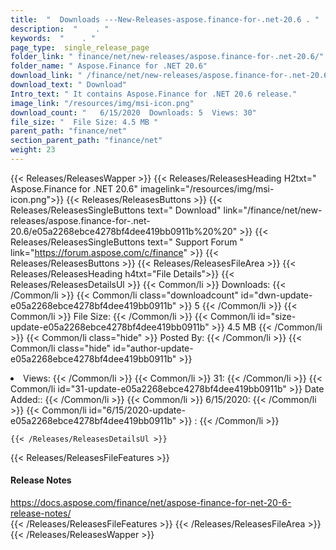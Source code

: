 ```yaml
---
title:  "  Downloads ---New-Releases-aspose.finance-for-.net-20.6 . " 
description:  "    . " 
keywords:  "    . " 
page_type:  single_release_page
folder_link: " finance/net/new-releases/aspose.finance-for-.net-20.6/"
folder_name: " Aspose.Finance for .NET 20.6"
download_link: " /finance/net/new-releases/aspose.finance-for-.net-20.6/e05a2268ebce4278bf4dee419bb0911b"
download_text: " Download"
Intro_text: " It contains Aspose.Finance for .NET 20.6 release."
image_link: "/resources/img/msi-icon.png"
download_count: "   6/15/2020  Downloads: 5  Views: 30"
file_size: "  File Size: 4.5 MB "
parent_path: "finance/net"
section_parent_path: "finance/net"
weight: 23 
---
```


{{< Releases/ReleasesWapper >}}
  {{< Releases/ReleasesHeading H2txt=" Aspose.Finance for .NET 20.6" imagelink="/resources/img/msi-icon.png">}}
  {{< Releases/ReleasesButtons >}}
    {{< Releases/ReleasesSingleButtons text=" Download" link="/finance/net/new-releases/aspose.finance-for-.net-20.6/e05a2268ebce4278bf4dee419bb0911b%20%20" >}}
    {{< Releases/ReleasesSingleButtons text=" Support Forum " link="https://forum.aspose.com/c/finance" >}}
  {{< Releases/ReleasesButtons >}}
  {{< Releases/ReleasesFileArea >}}
    {{< Releases/ReleasesHeading h4txt="File Details">}}
    {{< Releases/ReleasesDetailsUl >}}
            {{< Common/li  >}} Downloads: {{< /Common/li >}} 
      {{< Common/li class="downloadcount" id="dwn-update-e05a2268ebce4278bf4dee419bb0911b" >}} 5 {{< /Common/li >}} 
      {{< Common/li  >}} File Size: {{< /Common/li >}} 
      {{< Common/li id="size-update-e05a2268ebce4278bf4dee419bb0911b" >}} 4.5 MB {{< /Common/li >}} 
      {{< Common/li  class="hide" >}} Posted By: {{< /Common/li >}} 
      {{< Common/li class="hide" id="author-update-e05a2268ebce4278bf4dee419bb0911b" >}} <li>Views: {{< /Common/li >}} 
      {{< Common/li  >}} 31: {{< /Common/li >}} 
      {{< Common/li id="31-update-e05a2268ebce4278bf4dee419bb0911b" >}} Date Added:: {{< /Common/li >}} 
      {{< Common/li  >}} 6/15/2020: {{< /Common/li >}} 
      {{< Common/li id="6/15/2020-update-e05a2268ebce4278bf4dee419bb0911b" >}} : {{< /Common/li >}} 

    {{< /Releases/ReleasesDetailsUl >}}

  {{< Releases/ReleasesFileFeatures >}}
      <h4>Release Notes</h4><div><a href="https://docs.aspose.com/finance/net/aspose-finance-for-net-20-6-release-notes/">https://docs.aspose.com/finance/net/aspose-finance-for-net-20-6-release-notes/</a></div>
  {{< /Releases/ReleasesFileFeatures >}}
 {{< /Releases/ReleasesFileArea >}}
{{< /Releases/ReleasesWapper >}}


